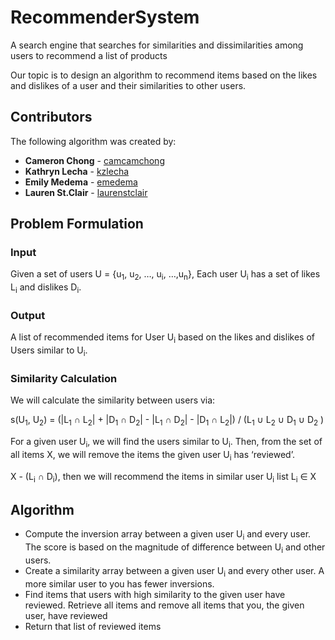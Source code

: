 # RecommenderSystem
A search engine that searches for similarities and dissimilarities among users to recommend a list of products

Our topic is to design an algorithm to recommend items based on the likes and dislikes of a user and their similarities to other users.

## Contributors
The following algorithm was created by:
* **Cameron Chong** - [camcamchong](https://github.com/camcamchong)
* **Kathryn Lecha** - [kzlecha](https://github.com/kzlecha)
* **Emily Medema** - [emedema](https://github.com/emedema)
* **Lauren St.Clair** - [laurenstclair](https://github.com/laurenstclair)

## Problem Formulation
### Input
Given a set of users U = {u<sub>1</sub>, u<sub>2</sub>, …, u<sub>i</sub>, …,u<sub>n</sub>},  Each user U<sub>i</sub> has a set of likes L<sub>i</sub> and dislikes D<sub>i</sub>.
### Output
A list of recommended items for User U<sub>i</sub> based on the likes and dislikes of Users similar to U<sub>i</sub>. 
### Similarity Calculation
We will calculate the similarity between users via:

s(U<sub>1</sub>, U<sub>2</sub>) = (|L<sub>1</sub> ∩ L<sub>2</sub>| + |D<sub>1</sub> ∩ D<sub>2</sub>| - |L<sub>1</sub> ∩ D<sub>2</sub>| - |D<sub>1</sub> ∩ L<sub>2</sub>|) / (L<sub>1</sub> ∪ L<sub>2</sub> ∪ D<sub>1</sub> ∪ D<sub>2</sub> )

For a given user U<sub>i</sub>, we will find the users similar to U<sub>i</sub>. 
Then, from the set of all items X, we will remove the items the given user U<sub>i</sub> has ‘reviewed’.

X - (L<sub>i</sub> ∩ D<sub>i</sub>), then we will recommend the items in similar user U<sub>i</sub> list L<sub>i</sub> ∈ X

## Algorithm
- Compute the inversion array between a given user U<sub>i</sub> and every user. The score is based on the magnitude of difference between U<sub>i</sub> and other users.
- Create a similarity array between a given user U<sub>i</sub> and every other user. A more similar user to you has fewer inversions. 
- Find items that users with high similarity to the given user have reviewed. Retrieve all items and remove all items that you, the given user, have reviewed
- Return that list of reviewed items
